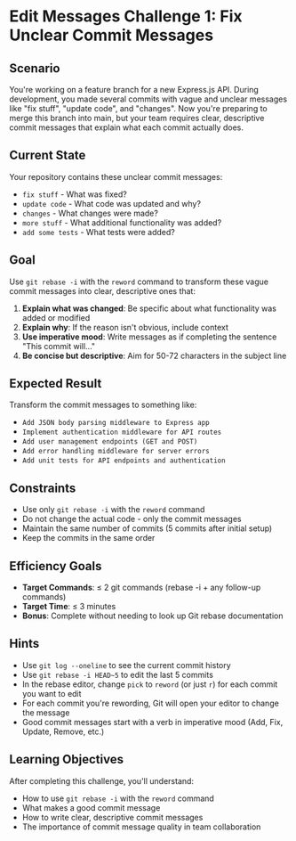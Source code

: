 # Edit Messages Challenge 1: Fix Unclear Commit Messages

## Scenario

You're working on a feature branch for a new Express.js API. During development, you made several commits with vague and unclear messages like "fix stuff", "update code", and "changes". Now you're preparing to merge this branch into main, but your team requires clear, descriptive commit messages that explain what each commit actually does.

## Current State

Your repository contains these unclear commit messages:
- `fix stuff` - What was fixed?
- `update code` - What code was updated and why?
- `changes` - What changes were made?
- `more stuff` - What additional functionality was added?
- `add some tests` - What tests were added?

## Goal

Use `git rebase -i` with the `reword` command to transform these vague commit messages into clear, descriptive ones that:

1. **Explain what was changed**: Be specific about what functionality was added or modified
2. **Explain why**: If the reason isn't obvious, include context
3. **Use imperative mood**: Write messages as if completing the sentence "This commit will..."
4. **Be concise but descriptive**: Aim for 50-72 characters in the subject line

## Expected Result

Transform the commit messages to something like:
- `Add JSON body parsing middleware to Express app`
- `Implement authentication middleware for API routes`
- `Add user management endpoints (GET and POST)`
- `Add error handling middleware for server errors`
- `Add unit tests for API endpoints and authentication`

## Constraints

- Use only `git rebase -i` with the `reword` command
- Do not change the actual code - only the commit messages
- Maintain the same number of commits (5 commits after initial setup)
- Keep the commits in the same order

## Efficiency Goals

- **Target Commands**: ≤ 2 git commands (rebase -i + any follow-up commands)
- **Target Time**: ≤ 3 minutes
- **Bonus**: Complete without needing to look up Git rebase documentation

## Hints

- Use `git log --oneline` to see the current commit history
- Use `git rebase -i HEAD~5` to edit the last 5 commits
- In the rebase editor, change `pick` to `reword` (or just `r`) for each commit you want to edit
- For each commit you're rewording, Git will open your editor to change the message
- Good commit messages start with a verb in imperative mood (Add, Fix, Update, Remove, etc.)

## Learning Objectives

After completing this challenge, you'll understand:
- How to use `git rebase -i` with the `reword` command
- What makes a good commit message
- How to write clear, descriptive commit messages
- The importance of commit message quality in team collaboration